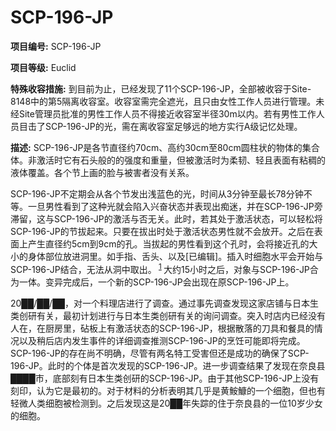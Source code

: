 # SCP-196-JP

**项目编号:**  SCP-196-JP

**项目等级:**  Euclid

**特殊收容措施:**  到目前为止，已经发现了11个SCP-196-JP，全部被收容于Site-8148中的第5隔离收容室。收容室需完全遮光，且只由女性工作人员进行管理。未经Site管理员批准的男性工作人员不得接近收容室半径30m以内。若有男性工作人员目击了SCP-196-JP的光，需在离收容室足够远的地方实行A级记忆处理。

**描述:**  SCP-196-JP是各节直径约70cm、高约30cm至80cm圆柱状的物体的集合体。非激活时它有石头般的的强度和重量，但被激活时为柔韧、轻且表面有粘稠的液体覆盖。各个节上画的脸与被害者没有关系。

SCP-196-JP不定期会从各个节发出浅蓝色的光，时间从3分钟至最长78分钟不等。一旦男性看到了这种光就会陷入兴奋状态并表现出痴迷，并在SCP-196-JP旁滞留，这与SCP-196-JP的激活与否无关。此时，若其处于激活状态，可以轻松将 SCP-196-JP的节拔起来。只要在拔出时处于激活状态男性就不会放开。之后在表面上产生直径约5cm到9cm的孔。当拔起的男性看到这个孔时，会将接近孔的大小的身体部位放进洞里。如手指、舌头、以及[已编辑]。插入时细胞水平会开始与SCP-196-JP结合，无法从洞中取出。<sup class='footnoteref'>
 <a shape='rect' class='footnoteref' id='footnoteref-1' href='javascript:;' onclick='WIKIDOT.page.utils.scrollToReference(&apos;footnote-1&apos;)'>1</a>
</sup>大约15小时之后，对象与SCP-196-JP合为一体。变异完成后，一个新的SCP-196-JP会出现在原SCP-196-JP上。

20██/██/██，对一个料理店进行了调查。通过事先调查发现这家店铺与日本生类创研有关，最初计划进行与日本生类创研有关的询问调查。突入时店内已经没有人在，在厨房里，砧板上有激活状态的SCP-196-JP，根据散落的刀具和餐具的情况以及稍后店内发生事件的详细调查推测SCP-196-JP的烹饪可能即将完成。SCP-196-JP的存在尚不明确，尽管有两名特工受害但还是成功的确保了SCP-196-JP。此时的个体是首次发现的SCP-196-JP。进一步调查结果了发现在奈良县████市，底部刻有日本生类创研的SCP-196-JP。由于其他SCP-196-JP上没有刻印，认为它是最初的。对于材料的分析表明其几乎是黄鮟鱇的一个细胞，但也有轻微人类细胞被检测到。之后发现这是20██年失踪的住于奈良县的一位10岁少女的细胞。

